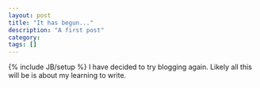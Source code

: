 ```yaml
---
layout: post
title: "It has begun..."
description: "A first post"
category: 
tags: []
---
```

{% include JB/setup %}
I have decided to try blogging again. Likely all this will be is about my learning to write.
